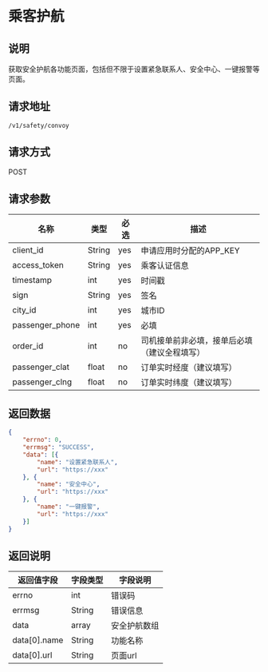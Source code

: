 # 乘客护航

## 说明

获取安全护航各功能页面，包括但不限于设置紧急联系人、安全中心、一键报警等页面。

## 请求地址

`/v1/safety/convoy`

## 请求方式

POST

## 请求参数

| 名称            | 类型   | 必选 | 描述                                         |
| --------------- | ------ | ---- | -------------------------------------------- |
| client_id       | String | yes  | 申请应用时分配的APP_KEY                      |
| access_token    | String | yes  | 乘客认证信息                                 |
| timestamp       | int    | yes  | 时间戳                                       |
| sign            | String | yes  | 签名                                         |
| city_id         | int    | yes  | 城市ID                                       |
| passenger_phone | int    | yes  | 必填                                         |
| order_id        | int    | no   | 司机接单前非必填，接单后必填（建议全程填写） |
| passenger_clat  | float  | no   | 订单实时经度（建议填写）                     |
| passenger_clng  | float  | no   | 订单实时纬度（建议填写）                     |

## 返回数据

```json
{
    "errno": 0,
    "errmsg": "SUCCESS",
    "data": [{
        "name": "设置紧急联系人",
        "url": "https://xxx"
    }, {
        "name": "安全中心",
        "url": "https://xxx"
    }, {
        "name": "一键报警",
        "url": "https://xxx"
    }]
}
```

## 返回说明

| 返回值字段   | 字段类型 | 字段说明     |
| ------------ | -------- | ------------ |
| errno        | int      | 错误码       |
| errmsg       | String   | 错误信息     |
| data         | array    | 安全护航数组 |
| data[0].name | String   | 功能名称     |
| data[0].url  | String   | 页面url      |